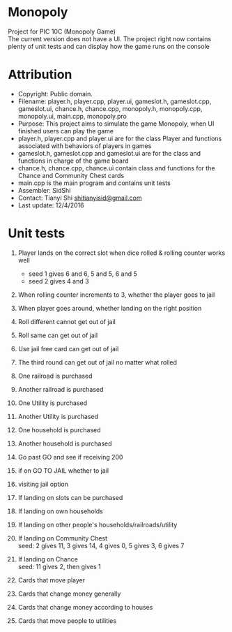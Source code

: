 # Monopoly
Project for PIC 10C (Monopoly Game)  
The current version does not have a UI. The project right now contains plenty of unit tests and can display how the game runs on the console  

# Attribution
- Copyright: Public domain.  
- Filename: player.h, player.cpp, player.ui, gameslot.h, gameslot.cpp, gameslot.ui, chance.h, chance.cpp, monopoly.h, monopoly.cpp, monopoly.ui, main.cpp, monopoly.pro  
- Purpose: This project aims to simulate the game Monopoly, when UI finished users can play the game  
- player.h, player.cpp and player.ui are for the class Player and functions associated with behaviors of players in games  
- gameslot.h, gameslot.cpp and gameslot.ui are for the class and functions in charge of the game board  
- chance.h, chance.cpp, chance.ui contain class and functions for the Chance and Community Chest cards  
- main.cpp is the main program and contains unit tests  
- Assembler: SidShi  
- Contact: Tianyi Shi shitianyisid@gmail.com  
- Last update: 12/4/2016  

# Unit tests
1. Player lands on the correct slot when dice rolled & rolling counter works well  
	- seed 1 gives 6 and 6, 5 and 5, 6 and 5  
	- seed 2 gives 4 and 3  

2. When rolling counter increments to 3, whether the player goes to jail  

3. When player goes around, whether landing on the right position  

4. Roll different cannot get out of jail  

5. Roll same can get out of jail  

6. Use jail free card can get out of jail  

7. The third round can get out of jail no matter what rolled  

8. One railroad is purchased  

9. Another railroad is purchased  

10. One Utility is purchased  

11. Another Utility is purchased  

12. One household is purchased  

13. Another household is purchased  

14. Go past GO and see if receiving 200  

15. if on GO TO JAIL whether to jail  

16. visiting jail option  

17. If landing on slots can be purchased  

18. If landing on own households  

19. If landing on other people's households/railroads/utility  

20. If landing on Community Chest  
	seed: 2 gives 11, 3 gives 14, 4 gives 0, 5 gives 3, 6 gives 7  

21. If landing on Chance  
	seed: 11 gives 2, then gives 1  

22. Cards that move player  

23. Cards that change money generally  

24. Cards that change money according to houses  

25. Cards that move people to utilities  

